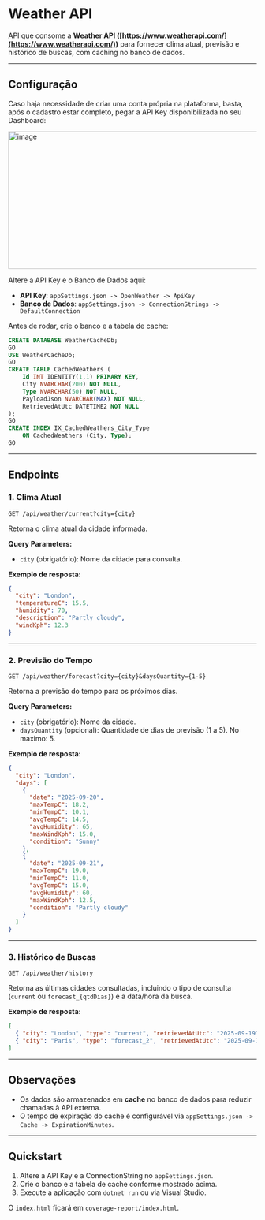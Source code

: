 # Weather API

API que consome a **Weather API ([https://www.weatherapi.com/](https://www.weatherapi.com/))** para fornecer clima atual, previsão e histórico de buscas, com caching no banco de dados.

---

## Configuração

Caso haja necessidade de criar uma conta própria na plataforma, basta, após o cadastro estar completo, pegar a API Key disponibilizada no seu Dashboard:

<img width="1175" height="279" alt="image" src="https://github.com/user-attachments/assets/4c42e3d1-38ab-4a95-b802-afe64b003a67" />


Altere a API Key e o Banco de Dados aqui:

* **API Key**: `appSettings.json -> OpenWeather -> ApiKey`
* **Banco de Dados**: `appSettings.json -> ConnectionStrings -> DefaultConnection`

Antes de rodar, crie o banco e a tabela de cache:

```sql
CREATE DATABASE WeatherCacheDb;
GO
USE WeatherCacheDb;
GO
CREATE TABLE CachedWeathers (
    Id INT IDENTITY(1,1) PRIMARY KEY,
    City NVARCHAR(200) NOT NULL,
    Type NVARCHAR(50) NOT NULL,
    PayloadJson NVARCHAR(MAX) NOT NULL,
    RetrievedAtUtc DATETIME2 NOT NULL
);
GO
CREATE INDEX IX_CachedWeathers_City_Type
    ON CachedWeathers (City, Type);
GO
```

---

## Endpoints

### 1. Clima Atual

```
GET /api/weather/current?city={city}
```

Retorna o clima atual da cidade informada.

**Query Parameters:**

* `city` (obrigatório): Nome da cidade para consulta.

**Exemplo de resposta:**

```json
{
  "city": "London",
  "temperatureC": 15.5,
  "humidity": 70,
  "description": "Partly cloudy",
  "windKph": 12.3
}
```

---

### 2. Previsão do Tempo

```
GET /api/weather/forecast?city={city}&daysQuantity={1-5}
```

Retorna a previsão do tempo para os próximos dias.

**Query Parameters:**

* `city` (obrigatório): Nome da cidade.
* `daysQuantity` (opcional): Quantidade de dias de previsão (1 a 5). No maximo: 5.

**Exemplo de resposta:**

```json
{
  "city": "London",
  "days": [
    {
      "date": "2025-09-20",
      "maxTempC": 18.2,
      "minTempC": 10.1,
      "avgTempC": 14.5,
      "avgHumidity": 65,
      "maxWindKph": 15.0,
      "condition": "Sunny"
    },
    {
      "date": "2025-09-21",
      "maxTempC": 19.0,
      "minTempC": 11.0,
      "avgTempC": 15.0,
      "avgHumidity": 60,
      "maxWindKph": 12.5,
      "condition": "Partly cloudy"
    }
  ]
}
```

---

### 3. Histórico de Buscas

```
GET /api/weather/history
```

Retorna as últimas cidades consultadas, incluindo o tipo de consulta (`current` ou `forecast_{qtdDias}`) e a data/hora da busca.

**Exemplo de resposta:**

```json
[
  { "city": "London", "type": "current", "retrievedAtUtc": "2025-09-19T16:23:00Z" },
  { "city": "Paris", "type": "forecast_2", "retrievedAtUtc": "2025-09-19T16:15:00Z" }
]
```

---

## Observações

* Os dados são armazenados em **cache** no banco de dados para reduzir chamadas à API externa.
* O tempo de expiração do cache é configurável via `appSettings.json -> Cache -> ExpirationMinutes`.

---

## Quickstart 

1. Altere a API Key e a ConnectionString no `appSettings.json`.
2. Crie o banco e a tabela de cache conforme mostrado acima.
3. Execute a aplicação com `dotnet run` ou via Visual Studio.

O `index.html` ficará em `coverage-report/index.html`.
